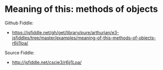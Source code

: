 # Meaning of this: methods of objects

Github Fiddle:
- https://jsfiddle.net/gh/get/library/pure/arthurian/e3-jsfiddles/tree/master/examples/meaning-of-this-methods-of-objects-r6jj1loa/

Source Fiddle:
- http://jsfiddle.net/cscie3/r6jj1Loa/

